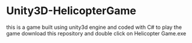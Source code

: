 # Unity3D-HelicopterGame
this  is a game built using unity3d engine and coded with C#
to play the game download this repository and double click on Helicopter Game.exe
